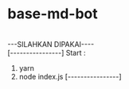 # base-md-bot
<br>---SILAHKAN DIPAKAI----</br>
[----------------]
Start :
1. yarn
2. node index.js
[----------------]

